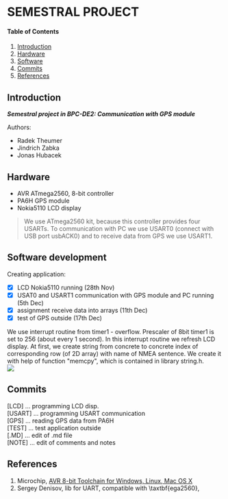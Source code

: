 
# SEMESTRAL PROJECT

#### Table of Contents

1. [Introduction](#introduction)
2. [Hardware](#hardware)
3. [Software](#software)
4. [Commits](#commits)
5. [References](#references)


## Introduction

***Semestral project in BPC-DE2: Communication with GPS module***  
  
Authors:  
 - Radek Theumer  
 - Jindrich Zabka  
 - Jonas Hubacek


## Hardware

- AVR ATmega2560, 8-bit controller
- PA6H GPS module
- Nokia5110 LCD display

> We use ATmega2560 kit, because this controller provides four USARTs. To communication with PC we use USART0 (connect with USB port usbACK0) and to receive data from GPS we use USART1.


## Software development

Creating application:  
- [x] LCD Nokia5110 running (28th Nov)  
- [x] USAT0 and USART1 communication with GPS module and PC running (5th Dec)  
- [x] assignment receive data into arrays (11th Dec)
- [x] test of GPS outside (17th Dec)
  
We use interrupt routine from timer1 - overflow. Prescaler of 8bit timer1 is set to 256 (about every 1 second). In this interrupt routine we refresh LCD display. At first, we create string from concrete to concrete index of corresponding row (of 2D array) with name of NMEA sentence. We create it with help of function "memcpy", which is contained in library string.h.  
<img src="https://github.com/Theumer/Digital-electronics-2/tree/master/docs/nmea_sent.png">  

## Commits

[LCD]   ... programming LCD disp.  
[USART] ... programming USART communication  
[GPS]   ... reading GPS data from PA6H  
[TEST]  ... test application outside  
[.MD]   ... edit of .md file  
[NOTE]  ... edit of comments and notes


## References

1. Microchip, [AVR 8-bit Toolchain for Windows, Linux, Mac OS X](https://www.microchip.com/mplab/avr-support/avr-and-arm-toolchains-c-compilers)  
2. Sergey Denisov, lib for UART, compatible with \taxtbf{ega2560}, 
